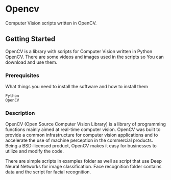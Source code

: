 # Opencv

Computer Vision scripts written in OpenCV.

## Getting Started

OpenCV is a library with scripts for Computer Vision written in Python OpenCV. There are some videos and images used in the scripts so You can download and use them.

### Prerequisites

What things you need to install the software and how to install them

```
Python 
OpenCV
```

### Description

OpenCV (Open Source Computer Vision Library) is a library of programming functions mainly aimed at real-time computer vision.  OpenCV was built to provide a common infrastructure for computer vision applications and to accelerate the use of machine perception in the commercial products. Being a BSD-licensed product, OpenCV makes it easy for businesses to utilize and modify the code. 

There are simple scripts in examples folder as well as script that use Deep Neural Networks for image classification. Face recognition folder contains data and the script for facial recognition.
